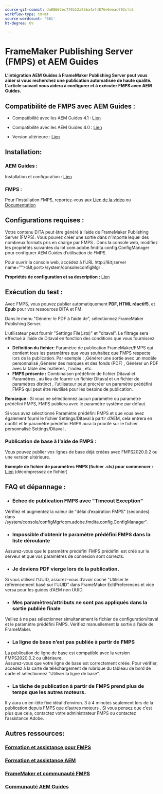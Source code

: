 ```yaml
---
source-git-commit: da88662ec770b12a25ba4afd876e6eeac793cfc5
workflow-type: tm+mt
source-wordcount: '661'
ht-degree: 0%

---
```



# FrameMaker Publishing Server (FMPS) et AEM Guides

**L’intégration AEM Guides à FrameMaker Publishing Server peut vous aider si vous recherchez une publication automatisée de haute qualité.\
L’article suivant vous aidera à configurer et à exécuter FMPS avec AEM Guides.**

## Compatibilité de FMPS avec AEM Guides :

- Compatibilité avec les AEM Guides 4.1 : [Lien](https://experienceleague.adobe.com/docs/experience-manager-guides-learn/tutorials/release-info/release-notes/on-prem-release-notes/release-notes-4.1.html?lang=en/#compatibility-matrix)

- Compatibilité avec les AEM Guides 4.0 : [Lien](https://helpx.adobe.com/xml-documentation-for-experience-manager/release-note/release-notes-xml-documentation-solution-4-0.html/#Compatibility%20matrix)

- Version ultérieure : [Lien](https://experienceleague.adobe.com/docs/experience-manager-guides-learn/tutorials/release-info/latest-release-info.html?lang=en)

## Installation:

### AEM Guides :

Installation et configuration : [Lien](https://helpx.adobe.com/content/dam/help/en/xml-documentation-solution/4-1-2/Adobe-Experience-Manager-Guides_Installation-Configuration-Guide_EN.pdf)

### FMPS :

Pour l’installation FMPS, reportez-vous aux [Lien de la vidéo](https://www.youtube.com/watch?v=2deelyM5VA8&amp;t) ou [Documentation](https://help.adobe.com/en_US/framemaker/server/index.html#t=fmps-user-guide%2Finstall_config_fmps.html%23install_config_fmps&amp;rhtocid=_2)

## Configurations requises :

Votre contenu DITA peut être généré à l’aide de FrameMaker Publishing Server (FMPS). Vous pouvez créer une sortie dans n’importe lequel des nombreux formats pris en charge par FMPS .
Dans la console web, modifiez les propriétés suivantes du lot com.adobe.fmdita.config.ConfigManager pour configurer AEM Guides d’utilisation de FMPS.

Pour ouvrir la console web, accédez à l’URL http://\&lt;server name=&quot;&quot;>:\&lt;port>/system/console/configMgr .

**Propriétés de configuration et sa description :** [Lien](https://helpx.adobe.com/content/dam/help/en/xml-documentation-solution/4-1-2/Adobe-Experience-Manager-Guides_Installation-Configuration-Guide_EN.pdf#page=89)

## Exécution du test :

Avec FMPS, vous pouvez publier automatiquement **PDF, HTML réactif5**, et **Epub** pour vos ressources DITA et FM.

Dans le menu &quot;Générer le PDF à l’aide de&quot;, sélectionnez FrameMaker Publishing Server.

L’utilisateur peut fournir &quot;Settings File(.sts)&quot; et &quot;ditaval&quot;. Le filtrage sera effectué à l’aide de Ditaval en fonction des conditions que vous fournissez.

- **Définition du fichier**: Paramètre de publication FrameMaker/FMPS qui contient tous les paramètres que vous souhaitez que FMPS respecte lors de la publication. Par exemple : ,Générer une sortie avec un modèle personnalisé ,Générer des marques et des fonds (PDF) , Générer un PDF avec la table des matières , l’index , etc.
- **FMPS présente :** Combinaison prédéfinie de fichier Ditaval et Paramètres , au lieu de fournir un fichier Ditaval et un fichier de paramètres distinct , l’utilisateur peut précréer un paramètre prédéfini FMPS qui peut être réutilisé pour les besoins de publication.

**Remarque :**  Si vous ne sélectionnez aucun paramètre ou paramètre prédéfini FMPS, FMPS publiera avec le paramètre système par défaut.

Si vous avez sélectionné Paramètre prédéfini FMPS et que vous avez également fourni le fichier Settings/Ditaval à partir d’AEM, cela entrera en conflit et le paramètre prédéfini FMPS aura la priorité sur le fichier personnalisé Settings/Ditaval .

### Publication de base à l’aide de FMPS :

Vous pouvez publier vos lignes de base déjà créées avec FMPS2020.0.2 ou une version ultérieure.

**Exemple de fichier de paramètres FMPS (fichier .sts) pour commencer :** [Lien](https://acrobat.adobe.com/link/track?uri=urn:aaid:scds:US:ef750752-7a7e-4e51-923e-6b7d9861ed54) (décompressez ce fichier)

## FAQ et dépannage :

- ### Échec de publication FMPS avec &quot;Timeout Exception&quot;

Vérifiez et augmentez la valeur de &quot;délai d’expiration FMPS&quot; (secondes) dans /system/console/configMgr/com.adobe.fmdita.config.ConfigManager&quot;.

- ### Impossible d’obtenir le paramètre prédéfini FMPS dans la liste déroulante

Assurez-vous que le paramètre prédéfini FMPS prédéfini est créé sur le serveur et que vos paramètres de connexion sont corrects.

- ### Je deviens PDF vierge lors de la publication.

Si vous utilisez l’UUID, assurez-vous d’avoir coché &quot;Utiliser le référencement basé sur l’UUID&quot; dans FrameMaker EditPreferences et vice versa pour les guides d’AEM non UUID.

- ### Mes paramètres/attributs ne sont pas appliqués dans la sortie publiée finale

Veillez à ne pas sélectionner simultanément le fichier de configuration/itaval et le paramètre prédéfini FMPS. Vérifiez manuellement la sortie à l’aide de FrameMaker.

- ### La ligne de base n’est pas publiée à partir de FMPS

La publication de ligne de base est compatible avec la version FMPS2020.0.2 ou ultérieure.\
Assurez-vous que votre ligne de base est correctement créée. Pour vérifier, accédez à la carte de téléchargement de rubrique du tableau de bord de carte et sélectionnez &quot;Utiliser la ligne de base&quot;.

- ### La tâche de publication à partir de FMPS prend plus de temps que les autres moteurs.

Il y aura un en-tête fixe idéal d’environ. 3 à 4 minutes seulement lors de la publication depuis FMPS que d’autres moteurs . Si vous pensez que c’est plus que cela, contactez votre administrateur FMPS ou contactez l’assistance Adobe.

## Autres ressources:

### [Formation et assistance pour FMPS](https://helpx.adobe.com/support/framemaker-publishing-server.html)

### [Formation et assistance AEM](https://helpx.adobe.com/in/support/xml-documentation-for-experience-manager.html)

### [FrameMaker et communauté FMPS](https://community.adobe.com/t5/framemaker/ct-p/ct-framemaker?page=1&amp;sort=latest_replies&amp;lang=all&amp;tabid=all)

### [Communauté AEM Guides](https://experienceleaguecommunities.adobe.com/t5/experience-manager-guides/ct-p/aem-xml-documentation)
